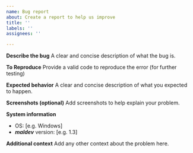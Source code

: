 ```yaml
---
name: Bug report
about: Create a report to help us improve
title: ''
labels: ''
assignees: ''

---
```


**Describe the bug**
A clear and concise description of what the bug is.

**To Reproduce**
Provide a valid code to reproduce the error (for further testing)

**Expected behavior**
A clear and concise description of what you expected to happen.

**Screenshots (optional)**
Add screenshots to help explain your problem.

**System information**
 - OS: [e.g. Windows]
 -  ***maldev*** version: [e.g. 1.3]

**Additional context**
Add any other context about the problem here.
